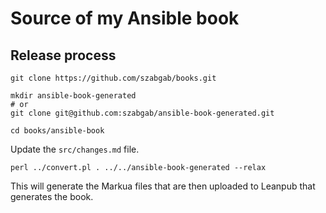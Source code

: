 # Source of my Ansible book

## Release process

```
git clone https://github.com/szabgab/books.git

mkdir ansible-book-generated
# or
git clone git@github.com:szabgab/ansible-book-generated.git

cd books/ansible-book
```

Update the `src/changes.md` file.

```
perl ../convert.pl . ../../ansible-book-generated --relax
```

This will generate the Markua files that are then uploaded to Leanpub that generates the book.

